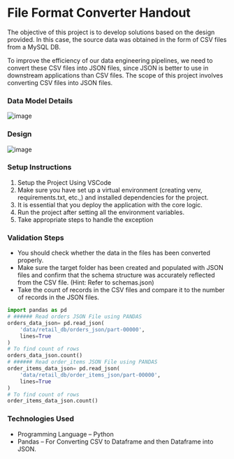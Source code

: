 # File Format Converter Handout
The objective of this project is to develop solutions based on the design provided. In this case, the source data was obtained in the form of CSV files from a MySQL DB.

To improve the efficiency of our data engineering pipelines, we need to convert these CSV files into JSON files, since JSON is better to use in downstream applications than CSV files. The scope of this project involves converting CSV files into JSON files.

### Data Model Details
![image](https://github.com/user-attachments/assets/77882e8f-a9bb-462e-9715-0bbb3fdb0de8)

### Design
![image](https://github.com/user-attachments/assets/beead5ef-4fc2-4fa1-82a4-f4039bd8c8b4)

### Setup Instructions
1. Setup the Project Using VSCode
2. Make sure you have set up a virtual environment (creating venv, requirements.txt, etc.,) and installed dependencies for the project.
3. It is essential that you deploy the application with the core logic.
4. Run the project after setting all the environment variables.
5. Take appropriate steps to handle the exception

### Validation Steps

* You should check whether the data in the files has been converted properly.
* Make sure the target folder has been created and populated with JSON files and confirm that the schema structure was accurately reflected from the CSV file. (Hint: Refer to schemas.json)
* Take the count of records in the CSV files and compare it to the number of records in the JSON files.
``` Python
import pandas as pd
# ###### Read orders JSON File using PANDAS
orders_data_json= pd.read_json(
    'data/retail_db/orders_json/part-00000',
    lines=True
)
# To find count of rows
orders_data_json.count()
# ###### Read order_items JSON File using PANDAS
order_items_data_json= pd.read_json(
    'data/retail_db/order_items_json/part-00000',
    lines=True
)
# To find count of rows
order_items_data_json.count()
```

### Technologies Used
* Programming Language – Python
* Pandas – For Converting CSV to Dataframe and then Dataframe into JSON.
